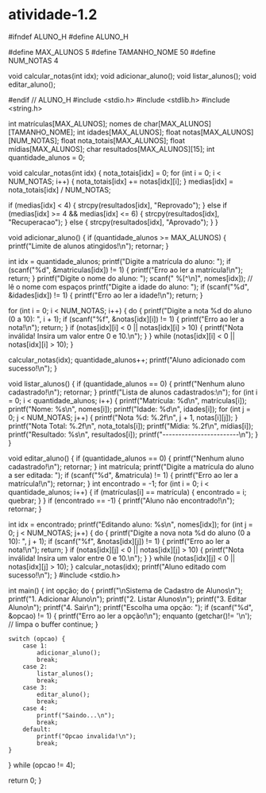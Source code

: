 # atividade-1.2


#ifndef ALUNO_H #define ALUNO_H

#define MAX_ALUNOS 5 #define TAMANHO_NOME 50 #define NUM_NOTAS 4

void calcular_notas(int idx); void adicionar_aluno(); void listar_alunos(); void editar_aluno();

#endif // ALUNO_H #include <stdio.h> #include <stdlib.h> #include <string.h>

int matrículas[MAX_ALUNOS]; nomes de char[MAX_ALUNOS][TAMANHO_NOME]; int idades[MAX_ALUNOS]; float notas[MAX_ALUNOS][NUM_NOTAS]; float nota_totais[MAX_ALUNOS]; float mídias[MAX_ALUNOS]; char resultados[MAX_ALUNOS][15]; int quantidade_alunos = 0;

void calcular_notas(int idx) { nota_totais[idx] = 0; for (int i = 0; i < NUM_NOTAS; i++) { nota_totais[idx] += notas[idx][i]; } medias[idx] = nota_totais[idx] / NUM_NOTAS;

if (medias[idx] < 4) {
    strcpy(resultados[idx], "Reprovado");
} else if (medias[idx] >= 4 && medias[idx] <= 6) {
    strcpy(resultados[idx], "Recuperacao");
} else {
    strcpy(resultados[idx], "Aprovado");
}
}

void adicionar_aluno() { if (quantidade_alunos >= MAX_ALUNOS) { printf("Limite de alunos atingidos!\n"); retornar; }

int idx = quantidade_alunos;
printf("Digite a matrícula do aluno: ");
if (scanf("%d", &matriculas[idx]) != 1) {
    printf("Erro ao ler a matrícula!\n");
    return;
}
printf("Digite o nome do aluno: ");
scanf(" %[^\n]", nomes[idx]); // lê o nome com espaços
printf("Digite a idade do aluno: ");
if (scanf("%d", &idades[idx]) != 1) {
    printf("Erro ao ler a idade!\n");
    return;
}

for (int i = 0; i < NUM_NOTAS; i++) {
    do {
        printf("Digite a nota %d do aluno (0 a 10): ", i + 1);
        if (scanf("%f", &notas[idx][i]) != 1) {
            printf("Erro ao ler a nota!\n");
            return;
        }
        if (notas[idx][i] < 0 || notas[idx][i] > 10) {
            printf("Nota inválida! Insira um valor entre 0 e 10.\n");
        }
    } while (notas[idx][i] < 0 || notas[idx][i] > 10);
}

calcular_notas(idx);
quantidade_alunos++;
printf("Aluno adicionado com sucesso!\n");
}

void listar_alunos() { if (quantidade_alunos == 0) { printf("Nenhum aluno cadastrado!\n"); retornar; } printf("Lista de alunos cadastrados:\n"); for (int i = 0; i < quantidade_alunos; i++) { printf("Matrícula: %d\n", matrículas[i]); printf("Nome: %s\n", nomes[i]); printf("Idade: %d\n", idades[i]); for (int j = 0; j < NUM_NOTAS; j++) { printf("Nota %d: %.2f\n", j + 1, notas[i][j]); } printf("Nota Total: %.2f\n", nota_totals[i]); printf("Mídia: %.2f\n", mídias[i]); printf("Resultado: %s\n", resultados[i]); printf("------------------------\n"); } }

void editar_aluno() { if (quantidade_alunos == 0) { printf("Nenhum aluno cadastrado!\n"); retornar; } int matrícula; printf("Digite a matrícula do aluno a ser editada: "); if (scanf("%d", &matricula) != 1) { printf("Erro ao ler a matrícula!\n"); retornar; } int encontrado = -1; for (int i = 0; i < quantidade_alunos; i++) { if (matrículas[i] == matrícula) { encontrado = i; quebrar; } } if (encontrado == -1) { printf("Aluno não encontrado!\n"); retornar; }

int idx = encontrado;
printf("Editando aluno: %s\n", nomes[idx]);
for (int j = 0; j < NUM_NOTAS; j++) {
    do {
        printf("Digite a nova nota %d do aluno (0 a 10): ", j + 1);
        if (scanf("%f", &notas[idx][j]) != 1) {
            printf("Erro ao ler a nota!\n");
            return;
        }
        if (notas[idx][j] < 0 || notas[idx][j] > 10) {
            printf("Nota inválida! Insira um valor entre 0 e 10.\n");
        }
    } while (notas[idx][j] < 0 || notas[idx][j] > 10);
}
calcular_notas(idx);
printf("Aluno editado com sucesso!\n");
} #include <stdio.h>

int main() { int opção; do { printf("\nSistema de Cadastro de Alunos\n"); printf("1. Adicionar Aluno\n"); printf("2. Listar Alunos\n"); printf("3. Editar Aluno\n"); printf("4. Sair\n"); printf("Escolha uma opção: "); if (scanf("%d", &opcao) != 1) { printf("Erro ao ler a opção!\n"); enquanto (getchar()!= '\n'); // limpa o buffer continue; }

    switch (opcao) {
        case 1:
            adicionar_aluno();
            break;
        case 2:
            listar_alunos();
            break;
        case 3:
            editar_aluno();
            break;
        case 4:
            printf("Saindo...\n");
            break;
        default:
            printf("Opcao invalida!\n");
            break;
    }
} while (opcao != 4);

return 0;
}
